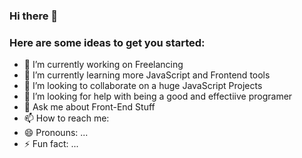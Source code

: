 ### Hi there 👋

<!--
**MAlngaawy/MAlngaawy** is a ✨ _special_ ✨ repository because its `README.md` (this file) appears on your GitHub profile.
-->
### Here are some ideas to get you started:

- 🔭 I’m currently working on Freelancing
- 🌱 I’m currently learning more JavaScript and Frontend tools
- 👯 I’m looking to collaborate on a huge JavaScript Projects
- 🤔 I’m looking for help with being a good and effectiive programer
- 💬 Ask me about Front-End Stuff
- 📫 How to reach me: 
- 😄 Pronouns: ...
- ⚡ Fun fact: ...

